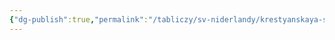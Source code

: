 ```yaml
---
{"dg-publish":true,"permalink":"/tabliczy/sv-niderlandy/krestyanskaya-svadba/","dgPassFrontmatter":true}
---
```




